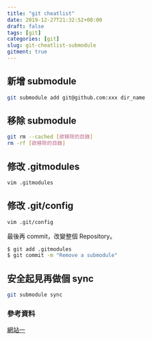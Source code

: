 ```yaml
---
title: "git cheatlist"
date: 2019-12-27T21:32:52+08:00
draft: false
tags: [git]
categories: [git]
slug: git-cheatlist-submodule
gitment: true
---
```


## 新增 submodule

```bash
git submodule add git@github.com:xxx dir_name
```

## 移除 submodule

```bash
git rm --cached [欲移除的目錄]
rm -rf [欲移除的目錄]
```

## 修改 .gitmodules

```bash
vim .gitmodules
```

## 修改 .git/config

```bash
vim .git/config
```

最後再 commit，改變整個 Repository。

```bash
$ git add .gitmodules
$ git commit -m "Remove a submodule"
```

## 安全起見再做個 sync

```bash
git submodule sync
```

### 參考資料

[網站一](https://biang.io/blog/development/tools/revision-control/git/submod)
